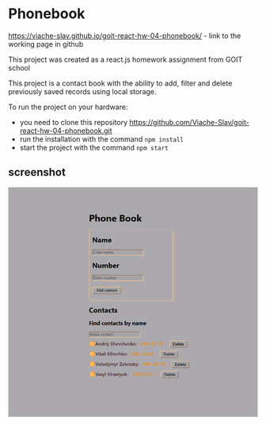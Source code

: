 

# Phonebook

https://viache-slav.github.io/goit-react-hw-04-phonebook/ - link to the working page in github

This project was created as a react.js homework assignment from GOIT school

This project is a contact book with the ability to add, filter and delete previously saved records using local storage.

To run the project on your hardware: 
   - you need to clone this repository https://github.com/Viache-Slav/goit-react-hw-04-phonebook.git
   - run the installation with the command `npm install`
   - start the project with the command `npm start`

## screenshot
![screenshot](./src/components/Screenshot_2.png)